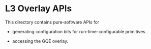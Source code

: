 # L3 Overlay APIs

This directory contains pure-software APIs for

* generating configuration bits for run-time-configurable primitives.

* accessing the GQE overlay.
